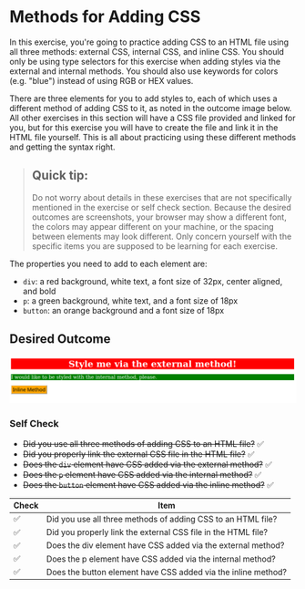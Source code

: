 # Methods for Adding CSS
In this exercise, you're going to practice adding CSS to an HTML file using all three methods: external CSS, internal CSS, and inline CSS. You should only be using type selectors for this exercise when adding styles via the external and internal methods. You should also use keywords for colors (e.g. "blue") instead of using RGB or HEX values.

There are three elements for you to add styles to, each of which uses a different method of adding CSS to it, as noted in the outcome image below. All other exercises in this section will have a CSS file provided and linked for you, but for this exercise you will have to create the file and link it in the HTML file yourself. This is all about practicing using these different methods and getting the syntax right.

> ## Quick tip:
> Do not worry about details in these exercises that are not specifically mentioned in the exercise or self check section. Because the desired outcomes are screenshots, your browser may show a different font, the colors may appear different on your machine, or the spacing between elements may look different. Only concern yourself with the specific items you are supposed to be learning for each exercise.

The properties you need to add to each element are:

* `div`: a red background, white text, a font size of 32px, center aligned, and bold
* `p`: a green background, white text, and a font size of 18px
* `button`: an orange background and a font size of 18px

## Desired Outcome
![desired outcome](./desired-outcome.png)


### Self Check
- ~~Did you use all three methods of adding CSS to an HTML file?~~    :white_check_mark:
- ~~Did you properly link the external CSS file in the HTML file?~~   :white_check_mark:
- ~~Does the `div` element have CSS added via the external method?~~  :white_check_mark:
- ~~Does the `p` element have CSS added via the internal method?~~    :white_check_mark:
- ~~Does the `button` element have CSS added via the inline method?~~ :white_check_mark:

| Check | Item                                                                 |
|-------|-------------------------------------------------------------------|
| ✅    | Did you use all three methods of adding CSS to an HTML file?        |
| ✅    | Did you properly link the external CSS file in the HTML file?       |
| ✅    | Does the div element have CSS added via the external method?       |
| ✅    | Does the p element have CSS added via the internal method?         |
| ✅    | Does the button element have CSS added via the inline method?       |
